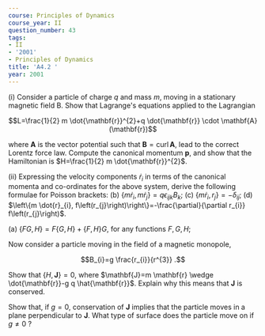 ```yaml
---
course: Principles of Dynamics
course_year: II
question_number: 43
tags:
- II
- '2001'
- Principles of Dynamics
title: 'A4.2 '
year: 2001
---
```



(i) Consider a particle of charge $q$ and mass $m$, moving in a stationary magnetic field B. Show that Lagrange's equations applied to the Lagrangian

$$L=\frac{1}{2} m \dot{\mathbf{r}}^{2}+q \dot{\mathbf{r}} \cdot \mathbf{A}(\mathbf{r})$$

where $\mathbf{A}$ is the vector potential such that $\mathbf{B}=\operatorname{curl} \mathbf{A}$, lead to the correct Lorentz force law. Compute the canonical momentum $\mathbf{p}$, and show that the Hamiltonian is $H=\frac{1}{2} m \dot{\mathbf{r}}^{2}$.

(ii) Expressing the velocity components $\dot{r}_{i}$ in terms of the canonical momenta and co-ordinates for the above system, derive the following formulae for Poisson brackets:
(b) $\left\{m \dot{r}_{i}, m \dot{r}_{j}\right\}=q \epsilon_{i j k} B_{k}$;
(c) $\left\{m \dot{r}_{i}, r_{j}\right\}=-\delta_{i j}$;
(d) $\left\{m \dot{r}_{i}, f\left(r_{j}\right)\right\}=-\frac{\partial}{\partial r_{i}} f\left(r_{j}\right)$.

(a) $\{F G, H\}=F\{G, H\}+\{F, H\} G$, for any functions $F, G, H$;

Now consider a particle moving in the field of a magnetic monopole,

$$B_{i}=g \frac{r_{i}}{r^{3}} .$$

Show that $\{H, \mathbf{J}\}=0$, where $\mathbf{J}=m \mathbf{r} \wedge \dot{\mathbf{r}}-g q \hat{\mathbf{r}}$. Explain why this means that $\mathbf{J}$ is conserved.

Show that, if $g=0$, conservation of $\mathbf{J}$ implies that the particle moves in a plane perpendicular to $\mathbf{J}$. What type of surface does the particle move on if $g \neq 0$ ?